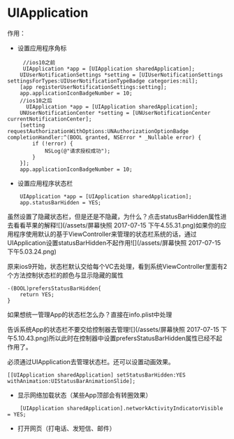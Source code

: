 # UIApplication

作用：

* 设置应用程序角标

```
     //ios10之前
     UIApplication *app = [UIApplication sharedApplication];
    UIUserNotificationSettings *setting = [UIUserNotificationSettings settingsForTypes:UIUserNotificationTypeBadge categories:nil];
    [app registerUserNotificationSettings:setting];
    app.applicationIconBadgeNumber = 10;
    //ios10之后
      UIApplication *app = [UIApplication sharedApplication];
    UNUserNotificationCenter *setting = [UNUserNotificationCenter currentNotificationCenter];
    [setting requestAuthorizationWithOptions:UNAuthorizationOptionBadge completionHandler:^(BOOL granted, NSError * _Nullable error) {
        if (!error) {
            NSLog(@"请求授权成功");
        }
    }];
    app.applicationIconBadgeNumber = 10;
```

* 设置应用程序状态栏

```
    UIApplication *app = [UIApplication sharedApplication];
    app.statusBarHidden = YES;
```

虽然设置了隐藏状态栏，但是还是不隐藏，为什么？点击statusBarHidden属性进去看看苹果的解释![](/assets/屏幕快照 2017-07-15 下午4.55.31.png)如果你的应用程序使用默认的基于ViewController来管理的状态栏系统的话，通过UIApplication设置statusBarHidden不起作用![](/assets/屏幕快照 2017-07-15 下午5.03.24.png)

原来ios9开始，状态栏默认交给每个VC去处理，看到系统ViewController里面有2个方法控制状态栏的颜色与显示隐藏的属性

```
-(BOOL)prefersStatusBarHidden{
    return YES;
}
```

如果想统一管理App的状态栏怎么办？直接在info.plist中处理

告诉系统App的状态栏不要交给控制器去管理![](/assets/屏幕快照 2017-07-15 下午5.10.43.png)所以此时在控制器中设置prefersStatusBarHidden属性已经不起作用了。

必须通过UIApplication去管理状态栏。还可以设置动画效果。

```
[[UIApplication sharedApplication] setStatusBarHidden:YES withAnimation:UIStatusBarAnimationSlide];
```

* 显示网络加载状态（某些App顶部会有转圈效果）

```
    [UIApplication sharedApplication].networkActivityIndicatorVisible = YES;
```

* 打开网页（打电话、发短信、邮件）



